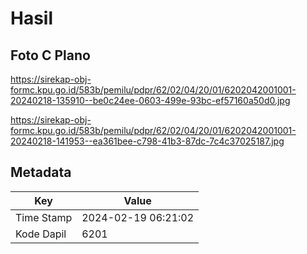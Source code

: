 # Hasil

## Foto C Plano

https://sirekap-obj-formc.kpu.go.id/583b/pemilu/pdpr/62/02/04/20/01/6202042001001-20240218-135910--be0c24ee-0603-499e-93bc-ef57160a50d0.jpg

https://sirekap-obj-formc.kpu.go.id/583b/pemilu/pdpr/62/02/04/20/01/6202042001001-20240218-141953--ea361bee-c798-41b3-87dc-7c4c37025187.jpg


## Metadata

| Key        | Value               |
| ---------- | ------------------- |
| Time Stamp | 2024-02-19 06:21:02 |
| Kode Dapil | 6201                |



